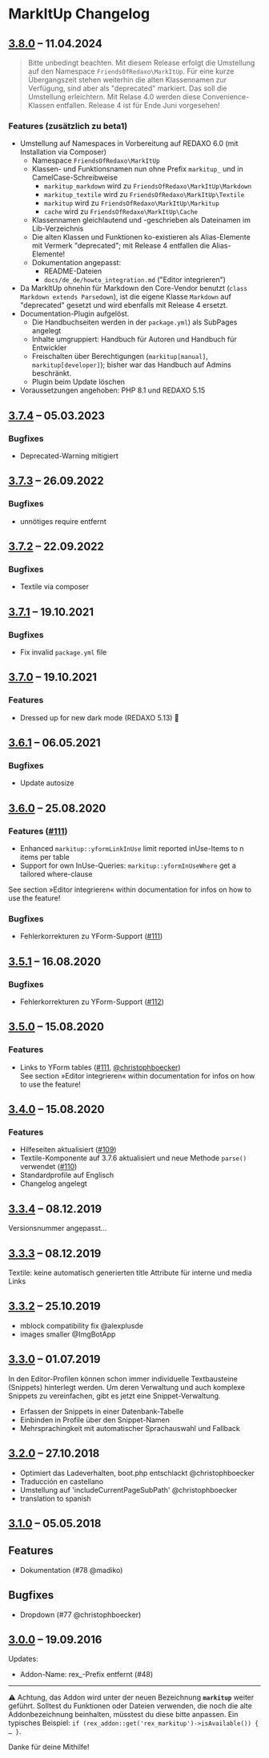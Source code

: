 # MarkItUp Changelog

## [3.8.0](https://github.com/FriendsOfREDAXO/markitup/releases/tag/3.8.0) – 11.04.2024

> Bitte unbedingt beachten. Mit diesem Release erfolgt die Umstellung auf den Namespace `FriendsOfRedaxo\MarkItUp`. Für eine kurze Übergangszeit stehen weiterhin die alten Klassennamen zur Verfügung, sind aber als "deprecated" markiert. Das soll die Umstellung erleichtern. Mit Relase 4.0 werden diese Convenience-Klassen entfallen. Release 4 ist für Ende Juni vorgesehen! 

### Features (zusätzlich zu beta1)

- Umstellung auf Namespaces in Vorbereitung auf REDAXO 6.0 (mit Installation via Composer)
  - Namespace `FriendsOfRedaxo\MarkItUp`
  - Klassen- und Funktionsnamen nun ohne Prefix `markitup_` und in CamelCase-Schreibweise
    - `markitup_markdown` wird zu `FriendsOfRedaxo\MarkItUp\Markdown`
    - `markitup_textile` wird zu  `FriendsOfRedaxo\MarkItUp\Textile`
    - `markitup` wird zu `FriendsOfRedaxo\MarkItUp\Markitup`
    - `cache` wird zu `FriendsOfRedaxo\MarkItUp\Cache`
  - Klassennamen gleichlautend und -geschrieben als Dateinamen im Lib-Verzeichnis
  - Die alten Klassen und Funktionen ko-existieren als Alias-Elemente mit Vermerk "deprecated"; mit Release 4 entfallen die Alias-Elemente!
  - Dokumentation angepasst:
    - README-Dateien
    - `docs/de_de/howto_integration.md` ("Editor integrieren")
- Da MarkItUp ohnehin für Markdown den Core-Vendor benutzt  (`class Markdown extends Parsedown`), ist die eigene Klasse `Markdown` auf "deprecated" gesetzt und wird ebenfalls mit Release 4 ersetzt.
- Documentation-Plugin aufgelöst. 
  - Die Handbuchseiten werden in der `package.yml`) als SubPages angelegt
  - Inhalte umgruppiert: Handbuch für Autoren und Handbuch für Entwickler
  - Freischalten über Berechtigungen (`markitup[manual]`, `markitup[developer]`); bisher war das Handbuch auf Admins beschränkt.
  - Plugin beim Update löschen
- Voraussetzungen angehoben: PHP 8.1 und REDAXO 5.15


## [3.7.4](https://github.com/FriendsOfREDAXO/markitup/releases/tag/3.7.4) – 05.03.2023

### Bugfixes

- Deprecated-Warning mitigiert


## [3.7.3](https://github.com/FriendsOfREDAXO/markitup/releases/tag/3.7.3) – 26.09.2022

### Bugfixes

- unnötiges require entfernt


## [3.7.2](https://github.com/FriendsOfREDAXO/markitup/releases/tag/3.7.2) – 22.09.2022

### Bugfixes

- Textile via composer


## [3.7.1](https://github.com/FriendsOfREDAXO/markitup/releases/tag/3.7.1) – 19.10.2021

### Bugfixes

- Fix invalid `package.yml` file


## [3.7.0](https://github.com/FriendsOfREDAXO/markitup/releases/tag/3.7.0) – 19.10.2021

### Features

- Dressed up for new dark mode (REDAXO 5.13) 🦇


## [3.6.1](https://github.com/FriendsOfREDAXO/markitup/releases/tag/v3.6.1) – 06.05.2021

### Bugfixes

- Update autosize


## [3.6.0](https://github.com/FriendsOfREDAXO/markitup/releases/tag/3.5.2) – 25.08.2020

### Features ([#111](https://github.com/FriendsOfREDAXO/markitup/pull/113))

- Enhanced `markitup::yformLinkInUse`
  limit reported inUse-Items to n items per table
- Support for own InUse-Queries: `markitup::yformInUseWhere`
  get a tailored where-clause 
  
See section »Editor integrieren« within documentation for infos on how to use the feature!
  
### Bugfixes

- Fehlerkorrekturen zu YForm-Support ([#111](https://github.com/FriendsOfREDAXO/markitup/pull/113))


## [3.5.1](https://github.com/FriendsOfREDAXO/markitup/releases/tag/3.5.1) – 16.08.2020

### Bugfixes

- Fehlerkorrekturen zu YForm-Support ([#112](https://github.com/FriendsOfREDAXO/markitup/pull/112))


## [3.5.0](https://github.com/FriendsOfREDAXO/markitup/releases/tag/3.5.0) – 15.08.2020

### Features

- Links to YForm tables ([#111](https://github.com/FriendsOfREDAXO/markitup/pull/111), [@christophboecker](https://github.com/christophboecker))  
  See section »Editor integrieren« within documentation for infos on how to use the feature!


## [3.4.0](https://github.com/FriendsOfREDAXO/markitup/releases/tag/3.4.0) – 15.08.2020

### Features

* Hilfeseiten aktualisiert ([#109](https://github.com/FriendsOfREDAXO/markitup/pull/109))
* Textile-Komponente auf 3.7.6 aktualisiert und neue Methode `parse()` verwendet ([#110](https://github.com/FriendsOfREDAXO/markitup/pull/110))
* Standardprofile auf Englisch
* Changelog angelegt


## [3.3.4](https://github.com/FriendsOfREDAXO/markitup/releases/tag/3.3.4) – 08.12.2019

Versionsnummer angepasst...


## [3.3.3](https://github.com/FriendsOfREDAXO/markitup/releases/tag/3.3.3) – 08.12.2019

Textile: keine automatisch generierten title Attribute für interne und media Links


## [3.3.2](https://github.com/FriendsOfREDAXO/markitup/releases/tag/3.3.2) – 25.10.2019

- mblock compatibility fix @alexplusde 
- images smaller @ImgBotApp 


## [3.3.0](https://github.com/FriendsOfREDAXO/markitup/releases/tag/3.3.0) – 01.07.2019

In den Editor-Profilen können schon immer individuelle Textbausteine (Snippets) hinterlegt werden. Um deren Verwaltung und auch komplexe Snippets zu vereinfachen, gibt es jetzt eine Snippet-Verwaltung. 

- Erfassen der Snippets in einer Datenbank-Tabelle
- Einbinden in Profile über den Snippet-Namen
- Mehrsprachingkeit mit automatischer Sprachauswahl und Fallback


## [3.2.0](https://github.com/FriendsOfREDAXO/markitup/releases/tag/3.2.0) – 27.10.2018

- Optimiert das Ladeverhalten, boot.php entschlackt @christophboecker
- Traducción en castellano
- Umstellung auf 'includeCurrentPageSubPath' @christophboecker
- translation to spanish


## [3.1.0](https://github.com/FriendsOfREDAXO/markitup/releases/tag/3.1.0) – 05.05.2018

## Features

- Dokumentation (#78 @madiko)

## Bugfixes

- Dropdown (#77 @christophboecker)


## [3.0.0](https://github.com/FriendsOfREDAXO/markitup/releases/tag/3.0.0) – 19.09.2016

Updates:

- Addon-Name: rex_-Prefix entfernt (#48)

---

⚠️ Achtung, das Addon wird unter der neuen Bezeichnung **`markitup`** weiter geführt. Solltest du Funktionen oder Dateien verwenden, die noch die alte Addonbezeichnung beinhalten, müsstest du diese bitte anpassen. Ein typisches Beispiel: `if (rex_addon::get('rex_markitup')->isAvailable()) { … }`.

Danke für deine Mithilfe!
